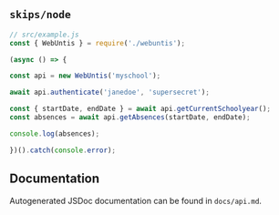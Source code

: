 ## `skips/node`

```javascript
// src/example.js
const { WebUntis } = require('./webuntis');

(async () => {

const api = new WebUntis('myschool');

await api.authenticate('janedoe', 'supersecret');

const { startDate, endDate } = await api.getCurrentSchoolyear();
const absences = await api.getAbsences(startDate, endDate);

console.log(absences);

})().catch(console.error);
```

## Documentation

Autogenerated JSDoc documentation can be found in `docs/api.md`.
